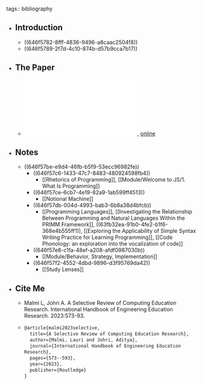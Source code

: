 tags:: bibliography

- ## Introduction
	- ((646f5782-8fff-4836-9496-a8caac2504f8))
	- ((646f5789-2f7d-4c10-874b-d57b9cca7b17))
- ## The Paper
	- ![local copy](../assets/10.4324_9781003287483-31_chapterpdf_1685018454931_0.pdf), [online](https://www.taylorfrancis.com/chapters/oa-edit/10.4324/9781003287483-31/selective-review-computing-education-research-lauri-malmi-aditya-johri)
- ## Notes
	- ((646f57be-e9d4-46fb-b5f9-53ecc96982fe))
		- ((646f57c6-1433-47c7-8483-480924598fb4))
			- [[Rhetorics of Programming]], [[Module/Welcome to JS/1. What Is Programming]]
		- ((646f57ce-6cb7-4e19-82a9-1ab599ff4513))
			- [[Notional Machine]]
		- ((646f57db-004d-4993-bab3-6b8a38d4bfcb))
			- [[Programming Languages]], [[Investigating the Relationship Between Programming and Natural Languages Within the PRIMM Framework]], ((63fb32ea-91b0-4fe2-b1f6-368e4b555ff1)), [[Exploring the Applicability of Simple Syntax Writing Practice for Learning Programming]], [[Code Phonology: an exploration into the vocalization of code]]
		- ((646f57e8-c1fa-48ef-a208-afdf0987030b))
			- [[Module/Behavior, Strategy, Implementation]]
		- ((646f57f2-4552-4dbd-9896-d3f95769da42))
			- [[Study Lenses]]
- ## Cite Me
	- Malmi L, Johri A. A Selective Review of Computing Education Research. International Handbook of Engineering Education Research. 2023:573-93.
	- ```
	  @article{malmi2023selective,
	    title={A Selective Review of Computing Education Research},
	    author={Malmi, Lauri and Johri, Aditya},
	    journal={International Handbook of Engineering Education Research},
	    pages={573--593},
	    year={2023},
	    publisher={Routledge}
	  }
	  ```